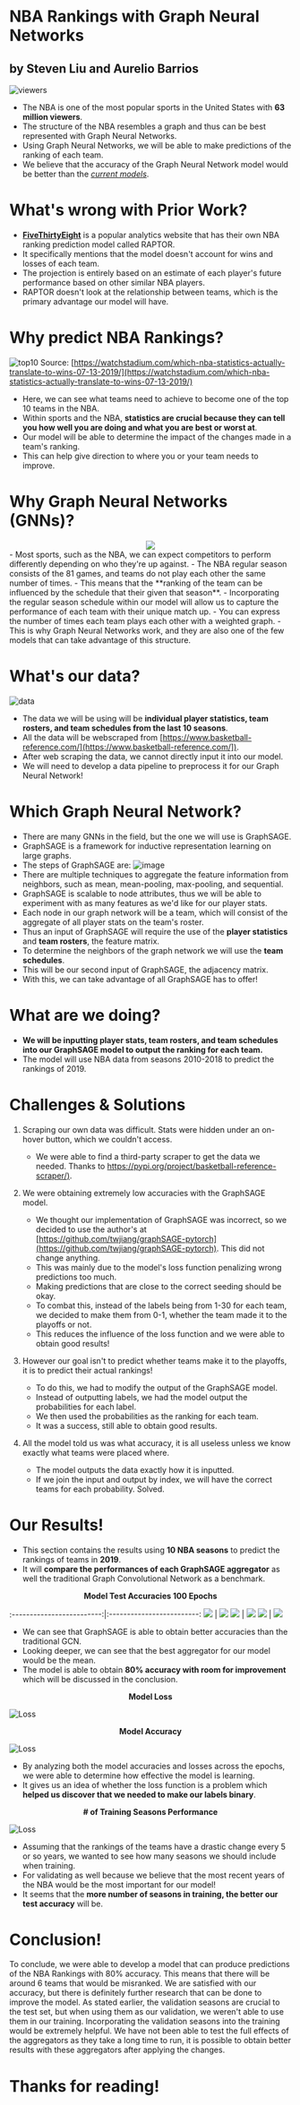 #  NBA Rankings with Graph Neural Networks
## by Steven Liu and Aurelio Barrios

![viewers](https://www.google.com/imgres?imgurl=https%3A%2F%2Fcontentstorage-nax1.emarketer.com%2Fbe9043834c851b024801c01eb8c6d76d%2F243310&imgrefurl=https%3A%2F%2Fwww.emarketer.com%2Fcontent%2Fhow-the-nba-is-using-esports-to-grow-its-audience&tbnid=xnpBLj3w4kJZ5M&vet=12ahUKEwjjwr2PoNzxAhURqZ4KHeKaBoQQMygDegUIARC4AQ..i&docid=h8fwYvtGejT31M&w=470&h=283&itg=1&q=viewers%20nba%20vs%20other%20spors&ved=2ahUKEwjjwr2PoNzxAhURqZ4KHeKaBoQQMygDegUIARC4AQ)
- The NBA is one of the most popular sports in the United States with **63 million viewers**.
- The structure of the NBA resembles a graph and thus can be best represented with Graph Neural Networks.
- Using Graph Neural Networks, we will be able to make predictions of the ranking of each team.
- We believe that the accuracy of the Graph Neural Network model would be better than the [_current models_](https://fivethirtyeight.com/features/introducing-raptor-our-new-metric-for-the-modern-nba/).

# What's wrong with Prior Work?
- [**FiveThirtyEight**](https://fivethirtyeight.com/tag/nba/) is a popular analytics website that has their own NBA ranking prediction model called RAPTOR.
- It specifically mentions that the model doesn't account for wins and losses of each team.
- The projection is entirely based on an estimate of each player's future performance based on other similar NBA players.
- RAPTOR doesn't look at the relationship between teams, which is the primary advantage our model will have.

# Why predict NBA Rankings?
![top10](img/top10.png)
Source: [https://watchstadium.com/which-nba-statistics-actually-translate-to-wins-07-13-2019/](https://watchstadium.com/which-nba-statistics-actually-translate-to-wins-07-13-2019/)
- Here, we can see what teams need to achieve to become one of the top 10 teams in the NBA.
- Within sports and the NBA, **statistics are crucial because they can tell you how well you are doing and what you are best or worst at**. 
- Our model will be able to determine the impact of the changes made in a team's ranking. 
- This can help give direction to where you or your team needs to improve.

# Why Graph Neural Networks (GNNs)?
 <div style="text-align:center"><img src="img/graph.png" /></div>
- Most sports, such as the NBA, we can expect competitors to perform differently depending on who they're up against.
- The NBA regular season consists of the 81 games, and teams do not play each other the same number of times.
- This means that the **ranking of the team can be influenced by the schedule that their given that season**.
- Incorporating the regular season schedule within our model will allow us to capture the performance of each team with their unique match up.
- You can express the number of times each team plays each other with a weighted graph.
- This is why Graph Neural Networks work, and they are also one of the few models that can take advantage of this structure.

# What's our data?
![data](https://user-images.githubusercontent.com/45984322/110225932-ecefc080-7e9e-11eb-937d-bed63d1d6786.png)
- The data we will be using will be **individual player statistics, team rosters, and team schedules from the last 10 seasons**.
- All the data will be webscraped from [https://www.basketball-reference.com/](https://www.basketball-reference.com/]).
- After web scraping the data, we cannot directly input it into our model.
- We will need to develop a data pipeline to preprocess it for our Graph Neural Network!

# Which Graph Neural Network?
- There are many GNNs in the field, but the one we will use is GraphSAGE.
- GraphSAGE is a framework for inductive representation learning on large graphs.
- The steps of GraphSAGE are:
![image](https://user-images.githubusercontent.com/45984322/110226000-b49cb200-7e9f-11eb-9dd2-579df19259fe.png)
- There are multiple techniques to aggregate the feature information from neighbors, such as mean, mean-pooling, max-pooling, and sequential.
- GraphSAGE is scalable to node attributes, thus we will be able to experiment with as many features as we'd like for our player stats.
- Each node in our graph network will be a team, which will consist of the aggregate of all player stats on the team's roster. 
- Thus an input of GraphSAGE will require the use of the **player statistics** and **team rosters**, the feature matrix.
- To determine the neighbors of the graph network we will use the **team schedules**.
- This will be our second input of GraphSAGE, the adjacency matrix.
- With this, we can take advantage of all GraphSAGE has to offer!

# What are we doing?
- **We will be inputting player stats, team rosters, and team schedules into our GraphSAGE model to output the ranking for each team.**
- The model will use NBA data from seasons 2010-2018 to predict the rankings of 2019.


# Challenges & Solutions
1) Scraping our own data was difficult. Stats were hidden under an on-hover button, which we couldn't access.
   - We were able to find a third-party scraper to get the data we needed. Thanks to [https://pypi.org/project/basketball-reference-scraper/)](https://pypi.org/project/basketball-reference-scraper/).

2) We were obtaining extremely low accuracies with the GraphSAGE model.
   - We thought our implementation of GraphSAGE was incorrect, so we decided to use the author's at [https://github.com/twjiang/graphSAGE-pytorch](https://github.com/twjiang/graphSAGE-pytorch). This did not change anything. 
   - This was mainly due to the model's loss function penalizing wrong predictions too much.
   - Making predictions that are close to the correct seeding should be okay. 
   - To combat this, instead of the labels being from 1-30 for each team, we decided to make them from 0-1, whether the team made it to the playoffs or not. 
   - This reduces the influence of the loss function and we were able to obtain good results!
 
3) However our goal isn't to predict whether teams make it to the playoffs, it is to predict their actual rankings!
   - To do this, we had to modify the output of the GraphSAGE model.
   - Instead of outputting labels, we had the model output the probabilities for each label.
   - We then used the probabilities as the ranking for each team.
   - It was a success, still able to obtain good results.
   
4) All the model told us was what accuracy, it is all useless unless we know exactly what teams were placed where.
   - The model outputs the data exactly how it is inputted.
   - If we join the input and output by index, we will have the correct teams for each probability. Solved.
   

# Our Results!
- This section contains the results using **10 NBA seasons** to predict the rankings of teams in **2019**.
- It will **compare the performances of each GraphSAGE aggregator** as well the traditional Graph Convolutional Network as a benchmark.

<p align="center"> <b>Model Test Accuracies 100 Epochs</b> </p>


:-------------------------:|:-------------------------:
![](results/plots/rawGCNTable.png)  |  ![](results/plots/rawSeqTable.png)
![](results/plots/rawSageMaxPoolTable.png)  |  ![](results/plots/rawSageMeanPoolTable.png)
![](results/plots/rawSageMeanTable.png)  |  ![](results/plots/tableDescript.png)

 - We can see that GraphSAGE is able to obtain better accuracies than the traditional GCN.
 - Looking deeper, we can see that the best aggregator for our model would be the mean.
 - The model is able to obtain **80% accuracy with room for improvement** which will be discussed in the conclusion.


  <p align="center"> <b> Model Loss </b> </p>

  ![Loss](results/plots/resultsModelsLoss.png)
  
  
  <p align="center"> <b> Model Accuracy </b> </p>

  ![Loss](results/plots/resultsModelsAcc.png)
  
  - By analyzing both the model accuracies and losses across the epochs, we were able to determine how effective the model is learning.
  - It gives us an idea of whether the loss function is a problem which **helped us discover that we needed to make our labels binary**.

  <p align="center"> <b> # of Training Seasons Performance </b> </p>

  ![Loss](results/plots/seasonExperiments.png)
  
  - Assuming that the rankings of the teams have a drastic change every 5 or so years, we wanted to see how many seasons we should include when training. 
  - For validating as well because we believe that the most recent years of the NBA would be the most important for our model!
  - It seems that the **more number of seasons in training, the better our test accuracy** will be.

# Conclusion!
   To conclude, we were able to develop a model that can produce predictions of the NBA Rankings with 80% accuracy. This means that there will be around 6 teams that would be misranked. We are satisfied with our accuracy, but there is definitely further research that can be done to improve the model. As stated earlier, the validation seasons are crucial to the test set, but when using them as our validation, we weren't able to use them in our training. Incorporating the validation seasons into the training would be extremely helpful. We have not been able to test the full effects of the aggregators as they take a long time to run, it is possible to obtain better results with these aggregators after applying the changes. 
   
# Thanks for reading!


